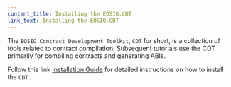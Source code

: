 ```yaml
---
content_title: Installing the EOSIO.CDT
link_text: Installing the EOSIO.CDT
---
```


The `EOSIO Contract Development Toolkit`, `CDT` for short, is a collection of tools related to contract compilation. Subsequent tutorials use the CDT primarily for compiling contracts and generating ABIs.

Follow this link [Installation Guide](https://developers.eos.io/manuals/eosio.cdt/latest/installation) for detailed instructions on how to install the `CDT.`

